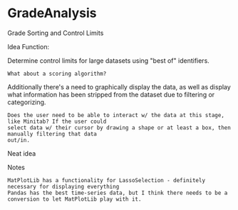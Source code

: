 # GradeAnalysis
Grade Sorting and Control Limits


Idea Function:

Determine control limits for large datasets using "best of" identifiers. 

    What about a scoring algorithm?

Additionally there's a need to graphically display the data, as well as display what information
has been stripped from the dataset due to filtering or categorizing. 

    Does the user need to be able to interact w/ the data at this stage, like Minitab? If the user could
    select data w/ their cursor by drawing a shape or at least a box, then manually filtering that data
    out/in.
    
Neat idea



Notes

    MatPlotLib has a functionality for LassoSelection - definitely necessary for displaying everything
    Pandas has the best time-series data, but I think there needs to be a conversion to let MatPlotLib play with it.